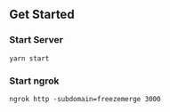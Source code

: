 ## Get Started

### Start Server
`yarn start`

### Start ngrok
`ngrok http -subdomain=freezemerge 3000`

